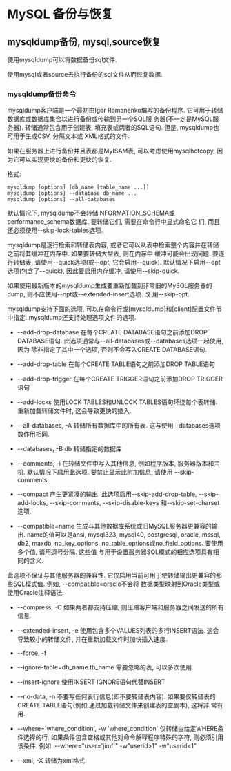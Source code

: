 # MySQL 备份与恢复

## mysqldump备份, mysql,source恢复

使用mysqldump可以将数据备份sql文件. 

使用mysql或者source去执行备份的sql文件从而恢复数据.

### mysqldump备份命令

mysqldump客户端是一个最初由Igor Romanenko编写的备份程序. 它可用于转储数据库或数据库集合以进行备份或传输到另一个SQL服
务器(不一定是MySQL服务器). 转储通常包含用于创建表, 填充表或两者的SQL语句. 但是, mysqldump也可用于生成CSV, 分隔文本或
XML格式的文件.

如果在服务器上进行备份并且表都是MyISAM表, 可以考虑使用mysqlhotcopy, 因为它可以实现更快的备份和更快的恢复.

格式:
```
mysqldump [options] [db_name [table_name ...]]
mysqldump [options] --database db_name ...
mysqldump [options] --all-databases
```

默认情况下, mysqldump不会转储INFORMATION_SCHEMA或performance_schema数据库. 要转储它们, 需要在命令行中显式命名它
们, 而且还必须使用--skip-lock-tables选项.

mysqldump是逐行检索和转储表内容, 或者它可以从表中检索整个内容并在转储之前将其缓冲在内存中. 如果要转储大型表, 则在内存中
缓冲可能会出现问题. 要逐行转储表, 请使用--quick选项(或--opt, 它会启用--quick). 默认情况下启用--opt选项(包含了--quick), 
因此要启用内存缓冲, 请使用--skip-quick. 

如果使用最新版本的mysqldump生成要重新加载到非常旧的MySQL服务器的dump, 则不应使用--opt或--extended-insert选项. 改
用--skip-opt.

mysqldump支持下面的选项, 可以在命令行或\[mysqldump]和\[client]配置文件节中指定. mysqldump还支持处理选项文件的选项.

- --add-drop-database
在每个CREATE DATABASE语句之前添加DROP DATABASE语句. 此选项通常与--all-databases或--databases选项一起使用, 因为
除非指定了其中一个选项, 否则不会写入CREATE DATABASE语句.

- --add-drop-table
在每个CREATE TABLE语句之前添加DROP TABLE语句

- --add-drop-trigger
在每个CREATE TRIGGER语句之前添加DROP TRIGGER语句

- --add-locks
使用LOCK TABLES和UNLOCK TABLES语句环绕每个表转储. 重新加载转储文件时, 这会导致更快的插入.

- --all-databases, -A
转储所有数据库中的所有表. 这与使用--databases选项数作用相同.

- --databases, -B db
转储指定的数据库

- --comments, -i
在转储文件中写入其他信息, 例如程序版本, 服务器版本和主机. 默认情况下启用此选项. 要禁止显示此附加信息, 请使用
--skip-comments.

- --compact
产生更紧凑的输出. 此选项启用--skip-add-drop-table, --skip-add-locks, --skip-comments, --skip-disable-keys
和--skip-set-charset选项.


- --compatible=name
生成与其他数据库系统或旧MySQL服务器更兼容的输出. name的值可以是ansi, mysql323, mysql40, postgresql, oracle, 
mssql, db2, maxdb, no_key_options, no_table_options或no_field_options. 要使用多个值, 请用逗号分隔. 这些值
与用于设置服务器SQL模式的相应选项具有相同的含义.

此选项不保证与其他服务器的兼容性. 它仅启用当前可用于使转储输出更兼容的那些SQL模式值. 例如, --compatible=oracle不会将
数据类型映射到Oracle类型或使用Oracle注释语法.

- --compress, -C
如果两者都支持压缩, 则压缩客户端和服务器之间发送的所有信息.

- --extended-insert, -e
使用包含多个VALUES列表的多行INSERT语法. 这会导致较小的转储文件, 并在重新加载文件时加快插入速度.

- --force, -f

- --ignore-table=db_name.tb_name
需要忽略的表, 可以多次使用.

- --insert-ignore
使用INSERT IGNORE语句代替INSERT

- --no-data, -n
不要写任何表行信息(即不要转储表内容). 如果要仅转储表的CREATE TABLE语句(例如,通过加载转储文件来创建表的空副本), 这将非
常有用.

- --where='where_condition', -w 'where_condition'
仅转储由给定WHERE条件选择的行. 如果条件包含空格或其他对命令解释程序特殊的字符, 则必须引用该条件.
例如: --where="user='jimf'"
     -w"userid>1"
     -w"userid<1"
     
- --xml, -X
转储为xml格式
